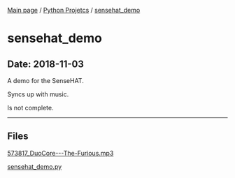 [Main page](/) / [Python Projetcs](/python) / [sensehat_demo](/python/2018-11-03_sensehat_demo)

# sensehat_demo

## Date: 2018-11-03

A demo for the SenseHAT.

Syncs up with music.

Is not complete.

-----

## Files

[573817_DuoCore---The-Furious.mp3](573817_DuoCore---The-Furious.mp3)

[sensehat_demo.py](sensehat_demo.py)